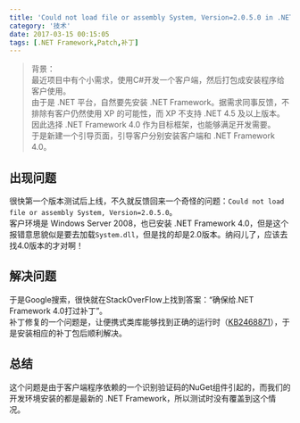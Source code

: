 ```yaml
---
title: 'Could not load file or assembly System, Version=2.0.5.0 in .NET 4'
category: '技术'
date: 2017-03-15 00:15:05
tags: [.NET Framework,Patch,补丁]
---
```


>背景：  
最近项目中有个小需求，使用C#开发一个客户端，然后打包成安装程序给客户使用。  
由于是 .NET 平台，自然要先安装 .NET Framework。据需求同事反馈，不排除有客户仍然使用 XP 的可能性，而 XP 不支持 .NET 4.5 及以上版本。因此选择 .NET Framework 4.0 作为目标框架，也能够满足开发需要。  
于是新建一个引导页面，引导客户分别安装客户端和 .NET Framework 4.0。  

## 出现问题
很快第一个版本测试后上线，不久就反馈回来一个奇怪的问题：`Could not load file or assembly System, Version=2.0.5.0`。  
客户环境是 Windows Server 2008，也已安装 .NET Framework 4.0，但是这个报错意思貌似是要去加载`System.dll`，但是找的却是2.0版本。纳闷儿了，应该去找4.0版本的才对啊！  

<!--more-->

## 解决问题
于是Google搜索，很快就在StackOverFlow上找到答案：“确保给.NET Framework 4.0打过补丁”。  
补丁修复的一个问题是，让便携式类库能够找到正确的运行时（[KB2468871][KB2468871_link]），于是安装相应的补丁包后顺利解决。

## 总结
这个问题是由于客户端程序依赖的一个识别验证码的NuGet组件引起的，而我们的开发环境安装的都是最新的 .NET Framework，所以测试时没有覆盖到这个情况。  






[KB2468871_link]:http://support.microsoft.com/kb/2468871